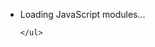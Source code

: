 <!doctype html>
<html>
<body>
<canvas id="myCanvas"></canvas>
<div id="info">
    <ul>
        <li>
            <div id="time">Loading JavaScript modules...</div>
        </li>

    </ul>
</div>
</body>
<script type="module">

    //------------------------------------------------------------------------------------------------------------------
    // Import the modules we need for this example
    //------------------------------------------------------------------------------------------------------------------

    import {Viewer} from "../src/viewer/Viewer.js";
    import {XKTLoaderPlugin} from "../src/plugins/XKTLoaderPlugin.js";

    //------------------------------------------------------------------------------------------------------------------
    // Create a Viewer, arrange the camera
    //------------------------------------------------------------------------------------------------------------------

    const viewer = new Viewer({
        canvasId: "myCanvas",
        transparent: true
    });

    viewer.scene.camera.eye = [10.45, 17.38, -98.31];
    viewer.scene.camera.look = [43.09, 0.5, -26.76];
    viewer.scene.camera.up = [0.06, 0.96, 0.16];

    //----------------------------------------------------------------------------------------------------------------------
    // Create an XKT loader plugin, load a model, fit to view
    //----------------------------------------------------------------------------------------------------------------------

    const xktLoader = new XKTLoaderPlugin(viewer);

    var t0 = performance.now();

    document.getElementById("time").innerHTML = "Loading model...";

    const model = xktLoader.load({
        id: "myModel",
        src: "1261.xkt",
        metaModelSrc: "1261.json", // Creates a MetaObject instances in scene.metaScene.metaObjects
        edges: true
    });

    model.on("loaded", () => {
        var t1 = performance.now();
        document.getElementById("time").innerHTML = "Model loaded in " + Math.floor(t1 - t0) / 1000.0 + " seconds<br>Objects: " + model.numEntities;
    });

</script>
</html>
